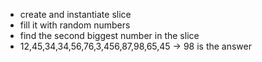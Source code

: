 - create and instantiate slice
- fill it with random numbers
- find the second biggest number in the slice
- 12,45,34,34,56,76,3,456,87,98,65,45 -> 98 is the answer